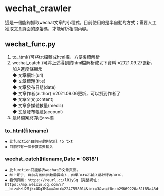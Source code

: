 # wechat_crawler
這是一個能夠抓取wechat文章的小程式，目前使用的是半自動的方式；需要人工獲取文章頁面的原始碼，才能解析相關內容。
## wechat_func.py
1. to_html()可將txt檔轉成html檔，方便後續解析
2. wechat_catch()可將上述得到的html檔解析成以下資料 ※2021.09.27更新，加入進度條顯示
    </br>◆ 文章網址(url)
    </br>◆ 文章標題(title)
    </br>◆ 文章發布日期(date)
    </br>◆ 文章作者(author) ※2021.09.06更新，可以抓到作者了
    </br>◆ 文章全文(content)
    </br>◆ 文章多媒體數量(media)
    </br>◆ 文章發布帳號(account)
3. 最終檔案將存成csv檔

### to_html(filename)
    ◆ 此function目前只提供html to txt
    ◆ 目前只有一個參數需要輸入
### wechat_catch(filename,Date = '0818')
    ◆ 此function只能解析wechat的文章頁面。
    ◆ 如上所示，目前有兩個參數需要輸入，如果Date不輸入將默認為0818。
    ◆ 範例頁面：https://reurl.cc/lR1yGq (完整網址：https://mp.weixin.qq.com/s?__biz=MzU2MjkxODg3MA==&mid=2247558024&idx=3&sn=f8ecb29669220a51f85a43df8f9c34bc&chksm=fc618731cb160e27a25f07a9f56b1b7fd3011dad2d9e41226ecabb5b2e002cc2c3f1f87e5c05&scene=38#wechat_redirect)
